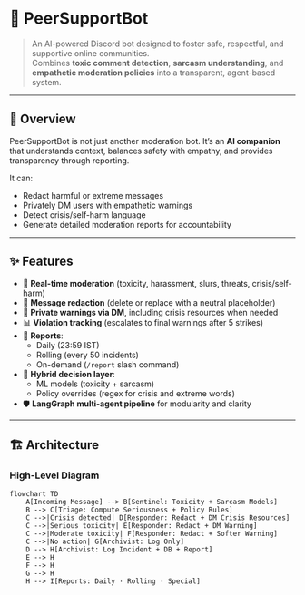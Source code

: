 # 🤖 PeerSupportBot

> An AI-powered Discord bot designed to foster safe, respectful, and supportive online communities.  
> Combines **toxic comment detection**, **sarcasm understanding**, and **empathetic moderation policies** into a transparent, agent-based system.

---

## 📖 Overview

PeerSupportBot is not just another moderation bot. It’s an **AI companion** that understands context, balances safety with empathy, and provides transparency through reporting.  

It can:
- Redact harmful or extreme messages
- Privately DM users with empathetic warnings
- Detect crisis/self-harm language
- Generate detailed moderation reports for accountability

---

## ✨ Features

- 🔎 **Real-time moderation** (toxicity, harassment, slurs, threats, crisis/self-harm)  
- 📝 **Message redaction** (delete or replace with a neutral placeholder)  
- 📩 **Private warnings via DM**, including crisis resources when needed  
- 📊 **Violation tracking** (escalates to final warnings after 5 strikes)  
- 📅 **Reports**:  
  - Daily (23:59 IST)  
  - Rolling (every 50 incidents)  
  - On-demand (`/report` slash command)  
- 🧩 **Hybrid decision layer**:  
  - ML models (toxicity + sarcasm)  
  - Policy overrides (regex for crisis and extreme words)  
- 🛡️ **LangGraph multi-agent pipeline** for modularity and clarity  

---

## 🏗️ Architecture

### High-Level Diagram

```mermaid
flowchart TD
    A[Incoming Message] --> B[Sentinel: Toxicity + Sarcasm Models]
    B --> C[Triage: Compute Seriousness + Policy Rules]
    C -->|Crisis detected| D[Responder: Redact + DM Crisis Resources]
    C -->|Serious toxicity| E[Responder: Redact + DM Warning]
    C -->|Moderate toxicity| F[Responder: Redact + Softer Warning]
    C -->|No action| G[Archivist: Log Only]
    D --> H[Archivist: Log Incident + DB + Report]
    E --> H
    F --> H
    G --> H
    H --> I[Reports: Daily · Rolling · Special]

